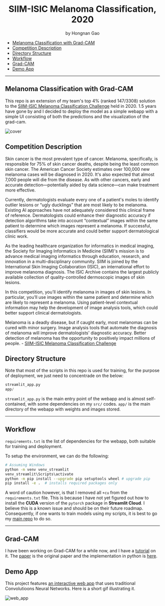 <div align="center">
<h1>SIIM-ISIC Melanoma Classification, 2020</a></h1>
by Hongnan Gao
<br>
</div>

- [Melanoma Classification with Grad-CAM](#melanoma-classification-with-grad-cam)
- [Competition Description](#competition-description)
- [Directory Structure](#directory-structure)
- [Workflow](#workflow)
- [Grad-CAM](#grad-cam)
- [Demo App](#demo-app)


---


## Melanoma Classification with Grad-CAM

This repo is an extension of my team's top 4% (ranked 147/3308) solution to the [SIIM-ISIC Melanoma Classification Challenge](https://www.kaggle.com/c/siim-isic-melanoma-classification) held in 2020. 1.5 years have gone by and I decided to deploy the model as a simple webapp with a simple UI consisting of both the predictions and the visualization of the grad-cam.

![cover](https://storage.googleapis.com/reighns/reighns_ml_projects/docs/projects/SIIM-ISIC%20Melanoma%20Classification/images/cover_page_SIIM-ISIC%20Melanoma%20Classification.png)

## Competition Description

Skin cancer is the most prevalent type of cancer. Melanoma, specifically, is responsible for 75% of skin cancer deaths, despite being the least common skin cancer. The American Cancer Society estimates over 100,000 new melanoma cases will be diagnosed in 2020. It's also expected that almost 7,000 people will die from the disease. As with other cancers, early and accurate detection—potentially aided by data science—can make treatment more effective.

Currently, dermatologists evaluate every one of a patient's moles to identify outlier lesions or “ugly ducklings” that are most likely to be melanoma. Existing AI approaches have not adequately considered this clinical frame of reference. Dermatologists could enhance their diagnostic accuracy if detection algorithms take into account “contextual” images within the same patient to determine which images represent a melanoma. If successful, classifiers would be more accurate and could better support dermatological clinic work.

As the leading healthcare organization for informatics in medical imaging, the Society for Imaging Informatics in Medicine (SIIM)'s mission is to advance medical imaging informatics through education, research, and innovation in a multi-disciplinary community. SIIM is joined by the International Skin Imaging Collaboration (ISIC), an international effort to improve melanoma diagnosis. The ISIC Archive contains the largest publicly available collection of quality-controlled dermoscopic images of skin lesions.

In this competition, you’ll identify melanoma in images of skin lesions. In particular, you’ll use images within the same patient and determine which are likely to represent a melanoma. Using patient-level contextual information may help the development of image analysis tools, which could better support clinical dermatologists.

Melanoma is a deadly disease, but if caught early, most melanomas can be cured with minor surgery. Image analysis tools that automate the diagnosis of melanoma will improve dermatologists' diagnostic accuracy. Better detection of melanoma has the opportunity to positively impact millions of people. - [SIIM-ISIC Melanoma Classification Challenge](https://www.kaggle.com/c/siim-isic-melanoma-classification)

## Directory Structure

Note that most of the scripts in this repo is used for training, for the purpose of deployment, we just need to concentrade on the below:

```python
streamlit_app.py
app/
```

`streamlit_app.py` is the main entry point of the webapp and is almost self-contained, with some dependencies on my `src/` codes. `app/` is the main directory of the webapp with weights and images stored.

---

## Workflow

`requirements.txt` is the list of dependencies for the webapp, both suitable for training and deployment. 

To setup the environment, we can do the following:

```bash
# Assuming Windows
python -m venv venv_streamlit
venv_streamlit\Scripts\activate
python -m pip install --upgrade pip setuptools wheel # upgrade pip
pip install -e .  # installs required packages only    
```

A word of caution however, is that I removed all `+cu` from the `requirements.txt` file. This is because I have not yet figured out how to install the **CUDA** version of the `pytorch` package in **Streamlit Cloud**. I believe this is a known issue and should be on their future roadmap. Consequently, if one wants to train models using my scripts, it is best to go my [main repo](https://github.com/reigHns92/siim-isic-melanoma-classification) to do so.

---

## Grad-CAM

I have been working on Grad-CAM for a while now, and I have a [tutorial](https://reighns92.github.io/reighns-ml-blog/reighns_ml_journey/deep_learning/computer_vision/general/neural_network_interpretation/05_gradcam_and_variants/gradcam_explained/) on it. The [paper](https://arxiv.org/abs/1610.02391) is the original paper and the implementation in python is [here](https://reighns92.github.io/reighns-ml-blog/reighns_ml_journey/deep_learning/computer_vision/general/neural_network_interpretation/05_gradcam_and_variants/gradcam_from_scratch/).

## Demo App

This project features [an interactive web app](https://share.streamlit.io/reighns92/siim-isic-melanoma-classification-deploymenty) that uses traditional Convolutioons Neural Networks. Here is a short gif illustrating it.

![web_app](https://storage.googleapis.com/reighns/reighns_ml_projects/docs/projects/SIIM-ISIC%20Melanoma%20Classification/images/webapp_demo.gif)